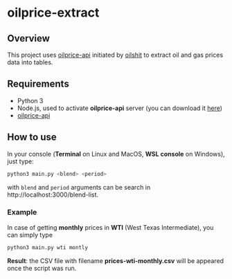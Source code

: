 # oilprice-extract

## Overview
This project uses [oilprice-api](https://github.com/oilshit/oilprice-api) initiated by [oilshit](https://github.com/oilshit) to extract oil and gas prices data into tables.

## Requirements
- Python 3
- Node.js, used to activate **oilprice-api** server (you can download it [here](https://nodejs.org/en/))
- [oilprice-api](https://github.com/oilshit/oilprice-api)

## How to use

In your console (**Terminal** on Linux and MacOS, **WSL console** on Windows), just type:

```bash
python3 main.py <blend> <period>
```

with `blend` and `period` arguments can be search in http://localhost:3000/blend-list.

### Example

In case of getting **monthly** prices in **WTI** (West Texas Intermediate), you can simply type

```bash
python3 main.py wti montly
```

**Result**: the CSV file with filename **prices-wti-monthly.csv** will be appeared once the script was run.
